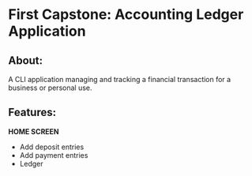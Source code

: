 # First Capstone: Accounting Ledger Application
## About: 
A CLI application managing and tracking a financial transaction for a business or personal use.
## Features:
**HOME SCREEN** 
- Add deposit entries
- Add payment entries
- Ledger 
